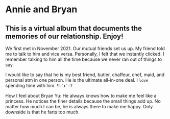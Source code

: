 # Annie and Bryan
## This is a virtual album that documents the memories of our relationship. Enjoy!

We first met in November 2021. Our mutual friends set us up. My friend told me to talk to him and vice versa. Personally, I felt that we instantly clicked. I remember talking to him all the time because we never ran out of things to say.

I would like to say that he is my best friend, butler, chaffeur, chef, maid, and personal atm in one person. He is the ultimate all-in-one deal. I `love` spending time with him.
`ʕ♡˙ᴥ˙♡ʔ`

How I feel about Bryan Yu:
He always knows how to make me feel like a princess. He notices the finer details because the small things add up. No matter how much I can be, he is always there to make me happy. Only downside is that he farts too much.



